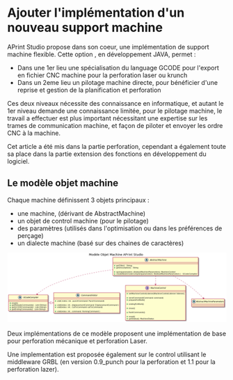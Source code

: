 # Ajouter l'implémentation d'un nouveau support machine



APrint Studio propose dans son coeur, une implémentation de support machine flexible. Cette option , en développement JAVA, permet :

- Dans une 1er lieu une spécialisation du language GCODE pour l'export en fichier CNC machine pour la perforation laser ou krunch
- Dans un 2eme lieu un pilotage machine directe, pour bénéficier d'une reprise et gestion de la planification et perforation

Ces deux niveaux nécessite des connaissance en informatique, et autant le 1er niveau demande une connaissance limitée, pour le pilotage machine, le travail a effectuer est plus important nécessitant une expertise sur les trames de communication machine, et façon de piloter et envoyer les ordre CNC à la machine.

Cet article a été mis dans la partie perforation, cependant a également toute sa place dans la partie extension des fonctions en développement du logiciel.



## Le modèle objet machine

Chaque machine définissent 3 objets principaux :

- une machine, (dérivant de AbstractMachine)
- un objet de control machine (pour le pilotage)
- des paramètres (utilisés dans l'optimisation ou dans les préférences de perçage)
- un dialecte machine (basé sur des chaines de caractères)





![](model_objet.png)



Deux implémentations de ce modèle proposent une implémentation de base  pour perforation mécanique et perforation Laser.

Une implementation est proposée également sur le control utilisant le middleware GRBL (en version 0.9_punch pour la perforation et 1.1 pour la perforation lazer).



 





